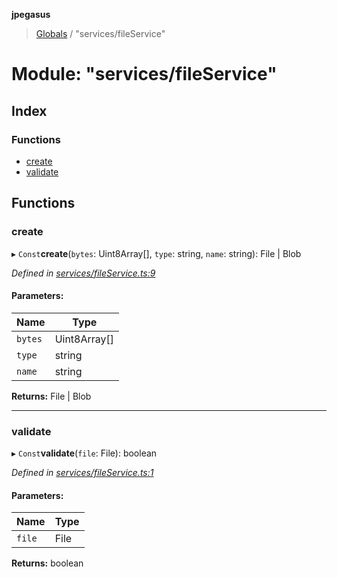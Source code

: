 **jpegasus**

> [Globals](../README.md) / "services/fileService"

# Module: "services/fileService"

## Index

### Functions

* [create](_services_fileservice_.md#create)
* [validate](_services_fileservice_.md#validate)

## Functions

### create

▸ `Const`**create**(`bytes`: Uint8Array[], `type`: string, `name`: string): File \| Blob

*Defined in [services/fileService.ts:9](https://github.com/TonyBrobston/jpegasus/blob/faa1275/src/services/fileService.ts#L9)*

#### Parameters:

Name | Type |
------ | ------ |
`bytes` | Uint8Array[] |
`type` | string |
`name` | string |

**Returns:** File \| Blob

___

### validate

▸ `Const`**validate**(`file`: File): boolean

*Defined in [services/fileService.ts:1](https://github.com/TonyBrobston/jpegasus/blob/faa1275/src/services/fileService.ts#L1)*

#### Parameters:

Name | Type |
------ | ------ |
`file` | File |

**Returns:** boolean
